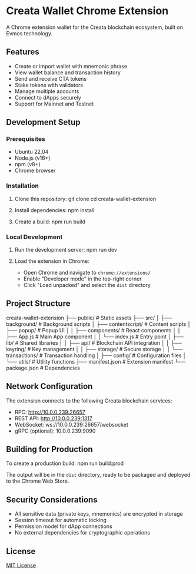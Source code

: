 # Creata Wallet Chrome Extension
A Chrome extension wallet for the Creata blockchain ecosystem, built on Evmos technology.

## Features
- Create or import wallet with mnemonic phrase
- View wallet balance and transaction history
- Send and receive CTA tokens
- Stake tokens with validators
- Manage multiple accounts
- Connect to dApps securely
- Support for Mainnet and Testnet

## Development Setup

### Prerequisites
- Ubuntu 22.04
- Node.js (v16+)
- npm (v8+)
- Chrome browser

### Installation
1. Clone this repository:
git clone <repository-url>
cd creata-wallet-extension

2. Install dependencies:
npm install

3. Create a build:
npm run build

### Local Development
1. Run the development server:
npm run dev

2. Load the extension in Chrome:
   - Open Chrome and navigate to `chrome://extensions/`
   - Enable "Developer mode" in the top-right corner
   - Click "Load unpacked" and select the `dist` directory

## Project Structure
creata-wallet-extension
├── public/                  # Static assets
├── src/
│   ├── background/          # Background scripts
│   ├── contentscript/       # Content scripts
│   ├── popup/               # Popup UI
│   │   ├── components/      # React components
│   │   ├── App.js           # Main App component
│   │   └── index.js         # Entry point
│   ├── lib/                 # Shared libraries
│   │   ├── api/             # Blockchain API integration
│   │   ├── keyring/         # Key management
│   │   ├── storage/         # Secure storage
│   │   └── transactions/    # Transaction handling
│   ├── config/              # Configuration files
│   └── utils/               # Utility functions
├── manifest.json            # Extension manifest
└── package.json             # Dependencies


## Network Configuration
The extension connects to the following Creata blockchain services:

- RPC: http://10.0.0.239:26657
- REST API: http://10.0.0.239:1317
- WebSocket: ws://10.0.0.239:26657/websocket
- gRPC (optional): 10.0.0.239:9090

## Building for Production
To create a production build:
npm run build:prod

The output will be in the `dist` directory, ready to be packaged and deployed to the Chrome Web Store.

## Security Considerations
- All sensitive data (private keys, mnemonics) are encrypted in storage
- Session timeout for automatic locking
- Permission model for dApp connections
- No external dependencies for cryptographic operations

## License

[MIT License](LICENSE)
